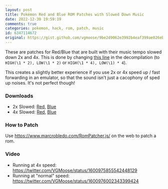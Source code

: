 ```yaml
---
layout: post
title: Pokémon Red and Blue ROM Patches with Slowed Down Music
date: 2022-12-30 19:59:19
comments: true
categories: pokemon, hack, rom, patch, music
id: 6347114672
original: https://gist.github.com/vgmoose/9be2d9062e3992b4eaf399ae026ebd21
---
```


These are patches for Red/Blue that are built with their music tempo slowed down 2x and 4x. This is done by changing [this line](https://github.com/pret/pokered/blob/bbb0e7e82deb6741f75a12b48f81076d92f5d9dc/macros/scripts/audio.asm#L172) in the decompilation (to `HIGH(\1 * 2), LOW(\1 * 2)` or `HIGH(\1 * 4), LOW(\1) * 4`).

This creates a slightly better experience if you use 2x or 4x speed up / fast forwarding in an emulator, so that the sound isn't just a cacophony of sped up noises. It's not perfect though!

### Downloads
- 2x Slowed: [Red](https://gist.github.com/vgmoose/9be2d9062e3992b4eaf399ae026ebd21/raw/69cf8a76a13335e00070ef1152238c171b38820f/red_2x_slowed.ips), [Blue](https://gist.github.com/vgmoose/9be2d9062e3992b4eaf399ae026ebd21/raw/69cf8a76a13335e00070ef1152238c171b38820f/blue_2x_slowed.ips)
- 4x Slowed: [Red](https://gist.github.com/vgmoose/9be2d9062e3992b4eaf399ae026ebd21/raw/69cf8a76a13335e00070ef1152238c171b38820f/red_4x_slowed.ips), [Blue](https://gist.github.com/vgmoose/9be2d9062e3992b4eaf399ae026ebd21/raw/69cf8a76a13335e00070ef1152238c171b38820f/blue_4x_slowed.ips)

### How to Patch
Use https://www.marcrobledo.com/RomPatcher.js/ on the web to patch a rom.

### Video
- Running at 4x speed: https://twitter.com/VGMoose/status/1600975855542448129
- Running at "normal" speed: https://twitter.com/VGMoose/status/1600976002343399424